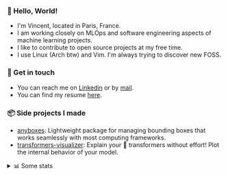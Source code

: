 ### 👋 Hello, World!

- I'm Vincent, located in Paris, France.
- I am working closely on MLOps and software engineering aspects of machine learning projects.
- I like to contribute to open source projects at my free time.
- I use Linux (Arch btw) and Vim. I'm always trying to discover new FOSS.

### 🔗 Get in touch

- You can reach me on [Linkedin](https://www.linkedin.com/in/vincent-duchauffour-3a9641155/) or by [mail](mailto:vincent.duchauffour@proton.me).
- You can find my resume [here](https://raw.githubusercontent.com/VDuchauffour/resume/main/resume.pdf).

### 📦 Side projects I made

- [anyboxes](https://github.com/VDuchauffour/anyboxes): Lightweight package for managing bounding boxes that works seamlessly with most computing frameworks.
- [transformers-visualizer](https://github.com/VDuchauffour/transformers-visualizer): Explain your 🤗 transformers without effort! Plot the internal behavior of your model. 

<details><summary>📊 Some stats</summary>  
  
<p align="center">
  <img alt="VDuchauffour's github stats" src="https://github-readme-stats.vercel.app/api?username=VDuchauffour&include_all_commits=true&show_icons=true&theme=react"/>
  <br />
  <img alt="VDuchauffour's streak stats" src="https://streak-stats.demolab.com?user=VDuchauffour&theme=react"/>
  <br />
  <img alt="VDuchauffour's language stats" src="https://github-readme-stats.vercel.app/api/top-langs/?username=VDuchauffour&count_private=true&include_all_commits=true&show_icons=true&layout=compact&theme=react"/>
  <!--   <br />
  <img alt="VDuchauffour's Wakatime stats" src="https://github-readme-stats.vercel.app/api/wakatime?username=VDuchauffour&theme=react"/> -->
</p>

#### 🧭 Wakatime stats
<!--START_SECTION:waka-->
![Code Time](http://img.shields.io/badge/Code%20Time-2%2C055%20hrs%2016%20mins-blue)

![Lines of code](https://img.shields.io/badge/From%20Hello%20World%20I%27ve%20Written-4.8%20million%20lines%20of%20code-blue)

**🐱 My GitHub Data** 

> 📦 981.7 kB Used in GitHub's Storage 
 > 
> 🏆 719 Contributions in the Year 2024
 > 
> 🚫 Not Opted to Hire
 > 
> 📜 9 Public Repositories 
 > 
> 🔑 2 Private Repositories 
 > 
**I'm an Early 🐤** 

```text
🌞 Morning                504 commits         ██░░░░░░░░░░░░░░░░░░░░░░░   08.38 % 
🌆 Daytime                3539 commits        ███████████████░░░░░░░░░░   58.83 % 
🌃 Evening                1576 commits        ███████░░░░░░░░░░░░░░░░░░   26.20 % 
🌙 Night                  397 commits         ██░░░░░░░░░░░░░░░░░░░░░░░   06.60 % 
```
📅 **I'm Most Productive on Monday** 

```text
Monday                   1285 commits        █████░░░░░░░░░░░░░░░░░░░░   21.36 % 
Tuesday                  1232 commits        █████░░░░░░░░░░░░░░░░░░░░   20.48 % 
Wednesday                997 commits         ████░░░░░░░░░░░░░░░░░░░░░   16.57 % 
Thursday                 1146 commits        █████░░░░░░░░░░░░░░░░░░░░   19.05 % 
Friday                   958 commits         ████░░░░░░░░░░░░░░░░░░░░░   15.92 % 
Saturday                 103 commits         ░░░░░░░░░░░░░░░░░░░░░░░░░   01.71 % 
Sunday                   295 commits         █░░░░░░░░░░░░░░░░░░░░░░░░   04.90 % 
```


📊 **This Week I Spent My Time On** 

```text
💬 Programming Languages: 
Python                   17 hrs 35 mins      █████████████████████░░░░   85.06 % 
TOML                     1 hr 8 mins         █░░░░░░░░░░░░░░░░░░░░░░░░   05.53 % 
Bash                     39 mins             █░░░░░░░░░░░░░░░░░░░░░░░░   03.20 % 
Other                    27 mins             █░░░░░░░░░░░░░░░░░░░░░░░░   02.25 % 
SQL                      18 mins             ░░░░░░░░░░░░░░░░░░░░░░░░░   01.46 % 
```


 Last Updated on 31/07/2024 00:36:49 UTC
<!--END_SECTION:waka-->
</details>
